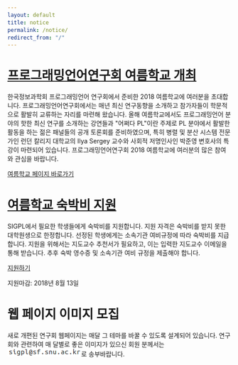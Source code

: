 ```yaml
---
layout: default
title: notice
permalink: /notice/
redirect_from: "/"
---
```


# [프로그래밍언어연구회 여름학교 개최](/school/2018s/)

한국정보과학회 프로그래밍언어 연구회에서 준비한 2018 여름학교에 여러분을 초대합니다.
프로그래밍언어연구회에서는 매년 최신 연구동향을 소개하고 참가자들이 학문적으로
활발히 교류하는 자리를 마련해 왔습니다. 올해 여름학교에서도 프로그래밍언어 분야의
핫한 최신 연구를 소개하는 강연들과 "어쩌다 PL"이란 주제로 PL 분야에서 활발한
활동을 하는 젊은 패널들의 공개 토론회를 준비하였으며, 특히 병렬 및 분산 시스템 전문가인
런던 칼리지 대학교의 Ilya Sergey 교수와 사회적 저명인사인 박준영 변호사의 특강이
마련되어 있습니다. 프로그래밍언어연구회 2018 여름학교에 여러분의 많은 참여와 관심을 바랍니다.

[여름학교 페이지 바로가기](/school/2018s/)

# [여름학교 숙박비 지원](https://goo.gl/forms/5COF0LERwSweqaIj2)

SIGPL에서 필요한 학생들에게 숙박비를 지원합니다.
지원 자격은 숙박비를 받지 못한 대학원생으로 한정합니다.
선정된 학생에게는 소속기관 여비규정에 따라 숙박비를 지급합니다.
지원을 위해서는 지도교수 추천서가 필요하고, 이는 입력한 지도교수 이메일을 통해 받습니다.
추후 숙박 영수증 및 소속기관 여비 규정을 제출해야 합니다.

[지원하기](https://goo.gl/forms/5COF0LERwSweqaIj2)

지원마감: 2018년 8월 13일

# 웹 페이지 이미지 모집

새로 개편된 연구회 웹페이지는 매달 그 테마를 바꿀 수 있도록 설계되어 있습니다. 연구회와 관련하여 매 달별로 좋은 이미지가 있으신 회원 분께서는 ![sigpl-mail](/mail/sigpl-mail.png)로 송부바랍니다.
